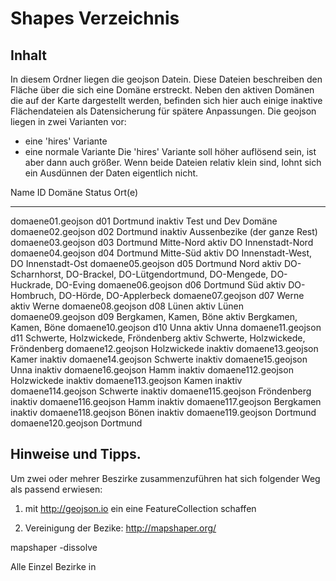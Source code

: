 # Shapes Verzeichnis

## Inhalt
In diesem Ordner liegen die geojson Datein. Diese Dateien beschreiben den Fläche über die sich eine Domäne erstreckt.
Neben den aktiven Domänen die auf der Karte dargestellt werden, befinden sich hier auch einige inaktive Flächendateien als Datensicherung für spätere Anpassungen.
Die geojson liegen in zwei Varianten vor:
 * eine 'hires' Variante
 * eine normale Variante
Die 'hires' Variante soll höher auflösend sein, ist aber dann auch größer. Wenn beide Dateien relativ klein sind, lohnt sich ein Ausdünnen der Daten eigentlich nicht.


Name                ID  Domäne                              Status    Ort(e)
------------------  --- ----------------------------------- --------  ---------------------
domaene01.geojson   d01 Dortmund                            inaktiv   Test und Dev Domäne
domaene02.geojson   d02 Dortmund                            inaktiv   Aussenbezike (der ganze Rest)
domaene03.geojson   d03 Dortmund Mitte-Nord                 aktiv     DO Innenstadt-Nord
domaene04.geojson   d04 Dortmund Mitte-Süd                  aktiv     DO Innenstadt-West, DO Innenstadt-Ost
domaene05.geojson   d05 Dortmund Nord                       aktiv     DO-Scharnhorst, DO-Brackel, DO-Lütgendortmund, DO-Mengede, DO-Huckrade, DO-Eving
domaene06.geojson   d06 Dortmund Süd                        aktiv     DO-Hombruch, DO-Hörde, DO-Applerbeck
domaene07.geojson   d07 Werne                               aktiv     Werne
domaene08.geojson   d08 Lünen                               aktiv     Lünen
domaene09.geojson   d09 Bergkamen, Kamen, Böne              aktiv     Bergkamen, Kamen, Böne
domaene10.geojson   d10 Unna                                aktiv     Unna
domaene11.geojson   d11 Schwerte, Holzwickede, Fröndenberg  aktiv     Schwerte, Holzwickede, Fröndenberg
domaene12.geojson       Holzwickede                         inaktiv
domaene13.geojson       Kamer                               inaktiv
domaene14.geojson       Schwerte                            inaktiv
domaene15.geojson       Unna                                inaktiv
domaene16.geojson       Hamm                                inaktiv
domaene112.geojson      Holzwickede                         inaktiv
domaene113.geojson      Kamen                               inaktiv
domaene114.geojson      Schwerte                            inaktiv
domaene115.geojson      Fröndenberg                         inaktiv
domaene116.geojson      Hamm                                inaktiv
domaene117.geojson      Bergkamen                           inaktiv
domaene118.geojson      Bönen                               inaktiv
domaene119.geojson   Dortmund
domaene120.geojson   Dortmund


## Hinweise und Tipps.

Um zwei oder mehrer Beszirke zusammenzuführen hat sich folgender Weg als passend erwiesen:
1. mit http://geojson.io ein eine FeatureCollection schaffen

2.  Vereinigung der Bezike:
http://mapshaper.org/

mapshaper -dissolve

Alle Einzel Bezirke in 
